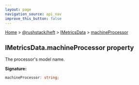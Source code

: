 ```yaml
---
layout: page
navigation_source: api_nav
improve_this_button: false
---
```



[Home](./index.md) &gt; [@rushstack/heft](./heft.md) &gt; [IMetricsData](./heft.imetricsdata.md) &gt; [machineProcessor](./heft.imetricsdata.machineprocessor.md)

## IMetricsData.machineProcessor property

The processor's model name.

<b>Signature:</b>

```typescript
machineProcessor: string;
```
